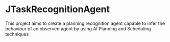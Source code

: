 # JTaskRecognitionAgent
This project aims to create a planning recognition agent capable to infer the behaviour of an observed agent by using AI Planning and Scheduling techniques

